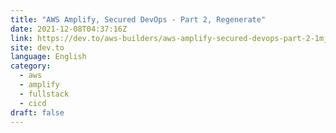 ```yaml
---
title: "AWS Amplify, Secured DevOps - Part 2, Regenerate"
date: 2021-12-08T04:37:16Z
link: https://dev.to/aws-builders/aws-amplify-secured-devops-part-2-1mja?utm_medium=RSS&utm_source=news.12bit.vn
site: dev.to
language: English
category:
  - aws
  - amplify
  - fullstack
  - cicd
draft: false
---
```

